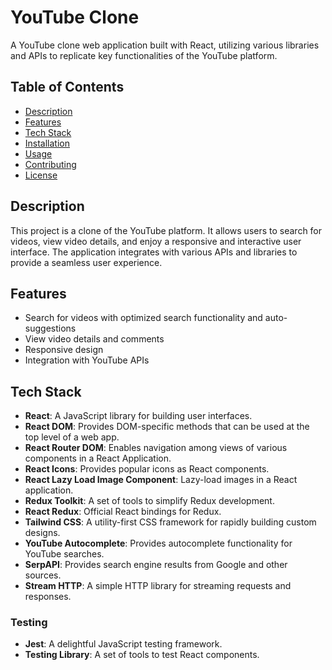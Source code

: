 # YouTube Clone

A YouTube clone web application built with React, utilizing various libraries and APIs to replicate key functionalities of the YouTube platform.

## Table of Contents

- [Description](#description)
- [Features](#features)
- [Tech Stack](#tech-stack)
- [Installation](#installation)
- [Usage](#usage)
- [Contributing](#contributing)
- [License](#license)

## Description

This project is a clone of the YouTube platform. It allows users to search for videos, view video details, and enjoy a responsive and interactive user interface. The application integrates with various APIs and libraries to provide a seamless user experience.

## Features

- Search for videos with optimized search functionality and auto-suggestions
- View video details and comments
- Responsive design
- Integration with YouTube APIs

## Tech Stack

- **React**: A JavaScript library for building user interfaces.
- **React DOM**: Provides DOM-specific methods that can be used at the top level of a web app.
- **React Router DOM**: Enables navigation among views of various components in a React Application.
- **React Icons**: Provides popular icons as React components.
- **React Lazy Load Image Component**: Lazy-load images in a React application.
- **Redux Toolkit**: A set of tools to simplify Redux development.
- **React Redux**: Official React bindings for Redux.
- **Tailwind CSS**: A utility-first CSS framework for rapidly building custom designs.
- **YouTube Autocomplete**: Provides autocomplete functionality for YouTube searches.
- **SerpAPI**: Provides search engine results from Google and other sources.
- **Stream HTTP**: A simple HTTP library for streaming requests and responses.

### Testing

- **Jest**: A delightful JavaScript testing framework.
- **Testing Library**: A set of tools to test React components.
